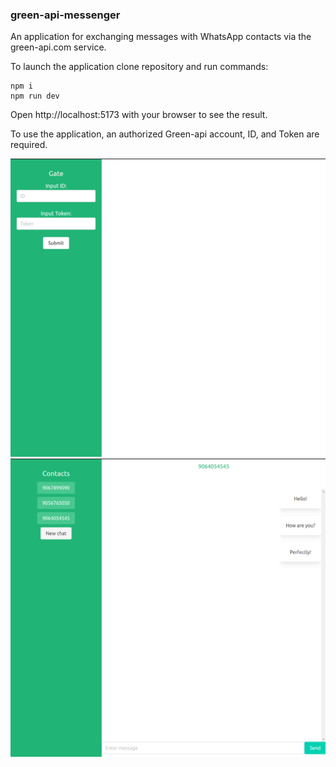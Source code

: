 ### green-api-messenger

An application for exchanging messages with WhatsApp contacts via the green-api.com service.
 
To launch the application сlone repository and run commands:

```
npm i
npm run dev
```


Open http://localhost:5173 with your browser to see the result.

To use the application, an authorized Green-api account, ID, and Token are required.

![Иллюстрация к проекту 2](https://github.com/dukekunyura/green-api-messenger/raw/main/src/assets/23-51-59.png)
![Иллюстрация к проекту 1](https://github.com/dukekunyura/green-api-messenger/raw/main/src/assets/00-03-08.png)

